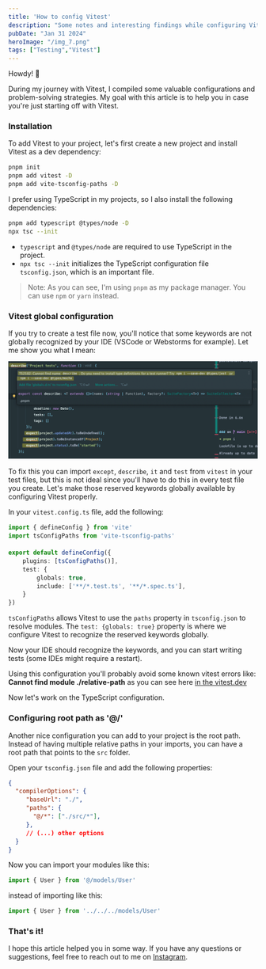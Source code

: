 ```yaml
---
title: 'How to config Vitest'
description: "Some notes and interesting findings while configuring Vitest in a TypeScript project..."
pubDate: "Jan 31 2024"
heroImage: "/img_7.png"
tags: ["Testing","Vitest"]
---
```


Howdy! 👋

During my journey with Vitest, I compiled some valuable configurations and problem-solving strategies.
My goal with this article is to help you in case you're just starting off with Vitest.

### Installation

To add Vitest to your project, let's first create a new project and install Vitest as a dev dependency:

```bash
pnpm init
pnpm add vitest -D  
pnpm add vite-tsconfig-paths -D
```

I prefer using TypeScript in my projects, so I also install the following dependencies:

```bash
pnpm add typescript @types/node -D
npx tsc --init
```

- `typescript` and `@types/node` are required to use TypeScript in the project.
- `npx tsc --init` initializes the TypeScript configuration file `tsconfig.json`, which is an important file.
> Note: As you can see, I'm using `pnpm` as my package manager. You can use `npm` or `yarn` instead.

### Vitest global configuration

If you try to create a test file now, you'll notice that some keywords are not globally recognized by your IDE (VSCode or Webstorms for example). Let me
show you what I mean:

![img.png](../../../public/img_6.png)

To fix this you can import `except`, `describe`, `it` and `test` from `vitest` in your test files, but this is not ideal since you'll have to do this in every test file you create. 
Let's make those reserved keywords globally available by configuring Vitest properly.

In your `vitest.config.ts` file, add the following:

```typescript
import { defineConfig } from 'vite'
import tsConfigPaths from 'vite-tsconfig-paths'

export default defineConfig({
    plugins: [tsConfigPaths()],
    test: {
        globals: true,
        include: ['**/*.test.ts', '**/*.spec.ts'],
    }
})
```

`tsConfigPaths` allows Vitest to use the `paths` property in `tsconfig.json` to resolve modules. 
The `test: {globals: true}` property is where we configure Vitest to recognize the reserved keywords globally.

Now your IDE should recognize the keywords, and you can start writing tests (some IDEs might require a restart).

Using this configuration you'll probably avoid some known vitest errors like: **Cannot find module ./relative-path** as you can see here [in the vitest.dev](https://vitest.dev/guide/common-errors.html#:~:text=It%27s%20possible%20that%20your%20rely%20on%20baseUrl%20in%20your%20tsconfig.json.%20Vite%20doesn%27t%20take%20into%20account%20tsconfig.json%20by%20default%2C%20so%20you%20might%20need%20to%20install%20vite%2Dtsconfig%2Dpaths%20yourself%2C%20if%20you%20rely%20on%20this%20behaviour.)

Now let's work on the TypeScript configuration.

### Configuring root path as '@/'

Another nice configuration you can add to your project is the root path. Instead of having multiple relative paths in your imports, 
you can have a root path that points to the `src` folder.

Open your `tsconfig.json` file and add the following properties:

```json
{
  "compilerOptions": {
     "baseUrl": "./",               
     "paths": {
       "@/*": ["./src/*"],
     },
     // (...) other options
  }
}
```

Now you can import your modules like this:

```typescript
import { User } from '@/models/User'
```

instead of importing like this:

```typescript
import { User } from '../../../models/User'
```

### That's it!

I hope this article helped you in some way. If you have any questions or suggestions, feel free to reach out to me on [Instagram](https://www.instagram.com/almeida.cavalcante).
